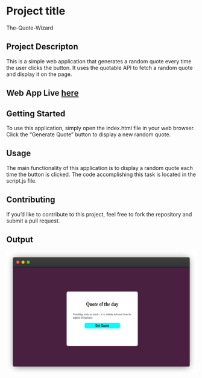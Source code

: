 # Project title

The-Quote-Wizard

## Project Descripton

This is a simple web application that generates a random quote every time the user clicks the button. It uses the quotable API to fetch a random quote and display it on the page.

## Web App Live [here](https://m-saifullah-01.github.io/The-Quote-Wizard/)

<!-- please enter url of the Gh poages above () -->

## Getting Started

To use this application, simply open the index.html file in your web browser. Click the “Generate Quote” button to display a new random quote.

## Usage

The main functionality of this application is to display a random quote each time the button is clicked. The code accomplishing this task is located in the script.js file.

## Contributing

If you’d like to contribute to this project, feel free to fork the repository and submit a pull request.

## Output

![Random Quote Generator](/Fav/output.png)

